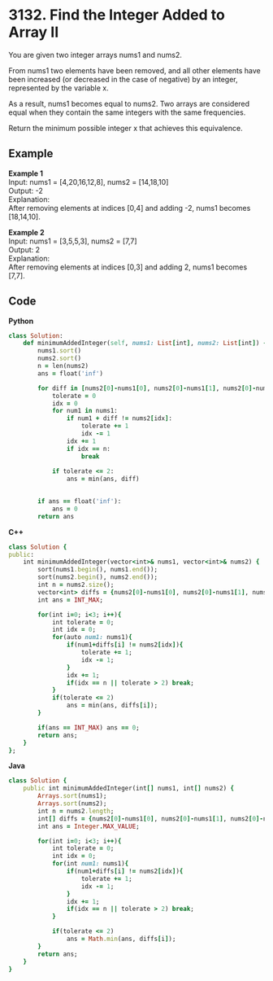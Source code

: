 # 3132. Find the Integer Added to Array II
You are given two integer arrays nums1 and nums2.  

From nums1 two elements have been removed, and all other elements have been increased (or decreased in the case of negative) by an integer, represented by the variable x.  

As a result, nums1 becomes equal to nums2. Two arrays are considered equal when they contain the same integers with the same frequencies.  

Return the minimum possible integer x that achieves this equivalence.  

 
## Example
**Example 1**  
Input: nums1 = [4,20,16,12,8], nums2 = [14,18,10]  
Output: -2  
Explanation:  
After removing elements at indices [0,4] and adding -2, nums1 becomes [18,14,10].  

**Example 2**  
Input: nums1 = [3,5,5,3], nums2 = [7,7]  
Output: 2  
Explanation:  
After removing elements at indices [0,3] and adding 2, nums1 becomes [7,7].  

## Code
**Python**
```ruby
class Solution:
    def minimumAddedInteger(self, nums1: List[int], nums2: List[int]) -> int:
        nums1.sort()
        nums2.sort()
        n = len(nums2)
        ans = float('inf')

        for diff in [nums2[0]-nums1[0], nums2[0]-nums1[1], nums2[0]-nums1[2]]:
            tolerate = 0
            idx = 0
            for num1 in nums1:
                if num1 + diff != nums2[idx]:
                    tolerate += 1
                    idx -= 1
                idx += 1
                if idx == n:
                    break
                    
            if tolerate <= 2:
                ans = min(ans, diff)

        
        if ans == float('inf'):
            ans = 0
        return ans
```
**C++**
```ruby
class Solution {
public:
    int minimumAddedInteger(vector<int>& nums1, vector<int>& nums2) {
        sort(nums1.begin(), nums1.end());
        sort(nums2.begin(), nums2.end());
        int n = nums2.size();
        vector<int> diffs = {nums2[0]-nums1[0], nums2[0]-nums1[1], nums2[0]-nums1[2]};
        int ans = INT_MAX;

        for(int i=0; i<3; i++){
            int tolerate = 0;
            int idx = 0;            
            for(auto num1: nums1){
                if(num1+diffs[i] != nums2[idx]){
                    tolerate += 1;
                    idx -= 1;
                }
                idx += 1;
                if(idx == n || tolerate > 2) break;
            }
            if(tolerate <= 2)
                ans = min(ans, diffs[i]);
        }

        if(ans == INT_MAX) ans == 0;
        return ans;
    }
};
```
**Java**
```ruby
class Solution {
    public int minimumAddedInteger(int[] nums1, int[] nums2) {
        Arrays.sort(nums1);
        Arrays.sort(nums2);
        int n = nums2.length;
        int[] diffs = {nums2[0]-nums1[0], nums2[0]-nums1[1], nums2[0]-nums1[2]};
        int ans = Integer.MAX_VALUE;

        for(int i=0; i<3; i++){
            int tolerate = 0;
            int idx = 0;
            for(int num1: nums1){
                if(num1+diffs[i] != nums2[idx]){
                    tolerate += 1;
                    idx -= 1;
                }
                idx += 1;
                if(idx == n || tolerate > 2) break;
            }

            if(tolerate <= 2)
                ans = Math.min(ans, diffs[i]);
        }
        return ans;
    }
}
```
